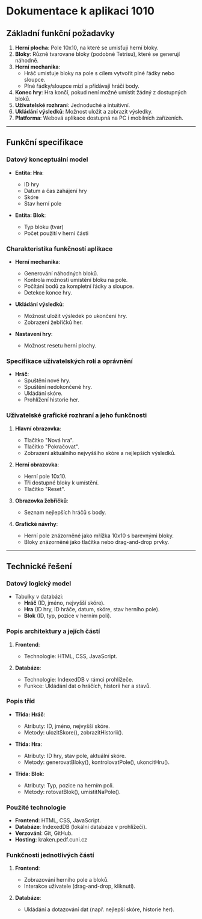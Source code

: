 # Dokumentace k aplikaci 1010

## Základní funkční požadavky

1. **Herní plocha**: Pole 10x10, na které se umisťují herní bloky.
2. **Bloky**: Různě tvarované bloky (podobné Tetrisu), které se generují náhodně.
3. **Herní mechanika**:
   - Hráč umisťuje bloky na pole s cílem vytvořit plné řádky nebo sloupce.
   - Plné řádky/sloupce mizí a přidávají hráči body.
4. **Konec hry**: Hra končí, pokud není možné umístit žádný z dostupných bloků.
5. **Uživatelské rozhraní**: Jednoduché a intuitivní.
6. **Ukládání výsledků**: Možnost uložit a zobrazit výsledky.
7. **Platforma**: Webová aplikace dostupná na PC i mobilních zařízeních.

---

## Funkční specifikace

### Datový konceptuální model

- **Entita: Hra**:

  - ID hry
  - Datum a čas zahájení hry
  - Skóre
  - Stav herní pole

- **Entita: Blok**:

  - Typ bloku (tvar)
  - Počet použití v herní části

### Charakteristika funkčností aplikace

- **Herní mechanika**:

  - Generování náhodných bloků.
  - Kontrola možnosti umístění bloku na pole.
  - Počítání bodů za kompletní řádky a sloupce.
  - Detekce konce hry.

- **Ukládání výsledků**:

  - Možnost uložit výsledek po ukončení hry.
  - Zobrazení žebříčků her.

- **Nastavení hry**:

  - Možnost resetu herní plochy.

### Specifikace uživatelských rolí a oprávnění

- **Hráč**:
  - Spuštění nové hry.
  - Spuštění nedokončené hry.
  - Ukládání skóre.
  - Prohlížení historie her.

### Uživatelské grafické rozhraní a jeho funkčnosti

1. **Hlavní obrazovka**:

   - Tlačítko "Nová hra".
   - Tlačítko "Pokračovat".
   - Zobrazení aktuálního nejvyššího skóre a nejlepších výsledků.

2. **Herní obrazovka**:

   - Herní pole 10x10.
   - Tři dostupné bloky k umístění.
   - Tlačítko "Reset".

3. **Obrazovka žebříčků**:

   - Seznam nejlepších hráčů s body.

4. **Grafické návrhy**:

   - Herní pole znázorněné jako mřížka 10x10 s barevnými bloky.
   - Bloky znázorněné jako tlačítka nebo drag-and-drop prvky.

---

## Technické řešení

### Datový logický model

- Tabulky v databázi:
  - **Hráč** (ID, jméno, nejvyšší skóre).
  - **Hra** (ID hry, ID hráče, datum, skóre, stav herního pole).
  - **Blok** (ID, typ, pozice v herním poli).

### Popis architektury a jejích částí

1. **Frontend**:

   - Technologie: HTML, CSS, JavaScript.

2. **Databáze**:

   - Technologie: IndexedDB v rámci prohlížeče.
   - Funkce: Ukládání dat o hráčích, historii her a stavů.

### Popis tříd

- **Třída: Hráč**:

  - Atributy: ID, jméno, nejvyšší skóre.
  - Metody: ulozitSkore(), zobrazitHistorii().

- **Třída: Hra**:

  - Atributy: ID hry, stav pole, aktuální skóre.
  - Metody: generovatBloky(), kontrolovatPole(), ukoncitHru().

- **Třída: Blok**:

  - Atributy: Typ, pozice na herním poli.
  - Metody: rotovatBlok(), umistitNaPole().

### Použité technologie

- **Frontend**: HTML, CSS, JavaScript.
- **Databáze**: IndexedDB (lokální databáze v prohlížeči).
- **Verzování**: Git, GitHub.
- **Hosting**: kraken.pedf.cuni.cz

### Funkčnosti jednotlivých částí

1. **Frontend**:

   - Zobrazování herního pole a bloků.
   - Interakce uživatele (drag-and-drop, kliknutí).

2. **Databáze**:

   - Ukládání a dotazování dat (např. nejlepší skóre, historie her).